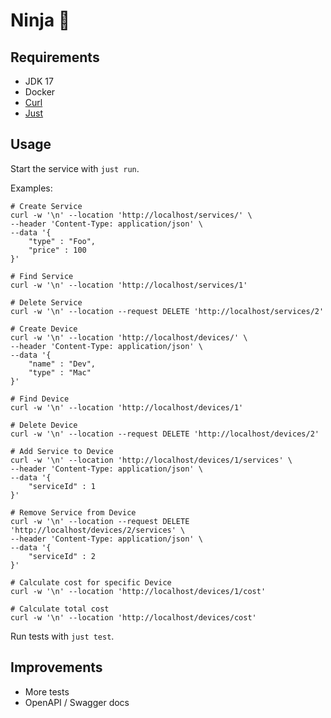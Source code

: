 # Ninja 🥷

## Requirements

- JDK 17
- Docker
- [Curl](https://curl.se)
- [Just](https://github.com/casey/just)

## Usage

Start the service with `just run`.

Examples:

```shell
# Create Service
curl -w '\n' --location 'http://localhost/services/' \
--header 'Content-Type: application/json' \
--data '{
    "type" : "Foo",
    "price" : 100
}'

# Find Service
curl -w '\n' --location 'http://localhost/services/1'

# Delete Service
curl -w '\n' --location --request DELETE 'http://localhost/services/2'

# Create Device
curl -w '\n' --location 'http://localhost/devices/' \
--header 'Content-Type: application/json' \
--data '{
    "name" : "Dev",
    "type" : "Mac"    
}'

# Find Device
curl -w '\n' --location 'http://localhost/devices/1'

# Delete Device
curl -w '\n' --location --request DELETE 'http://localhost/devices/2'

# Add Service to Device
curl -w '\n' --location 'http://localhost/devices/1/services' \
--header 'Content-Type: application/json' \
--data '{
    "serviceId" : 1
}'

# Remove Service from Device
curl -w '\n' --location --request DELETE 'http://localhost/devices/2/services' \
--header 'Content-Type: application/json' \
--data '{
    "serviceId" : 2
}'

# Calculate cost for specific Device
curl -w '\n' --location 'http://localhost/devices/1/cost'

# Calculate total cost
curl -w '\n' --location 'http://localhost/devices/cost'
```

Run tests with `just test`.

## Improvements

- More tests
- OpenAPI / Swagger docs